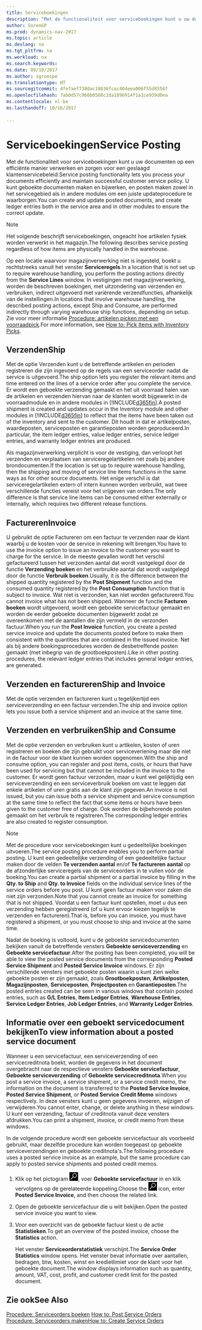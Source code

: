 ```yaml
---
title: Serviceboekingen
description: "Met de functionaliteit voor serviceboekingen kunt u uw documenten op een efficiënte manier verwerken en zorgen voor een geslaagd klantenservicebeleid. U kunt geboekte documenten maken en bijwerken, en posten maken zowel in het servicegebied als in andere modules om een juiste updateprocedure te waarborgen."
author: SorenGP
ms.prod: dynamics-nav-2017
ms.topic: article
ms.devlang: na
ms.tgt_pltfrm: na
ms.workload: na
ms.search.keywords: 
ms.date: 09/18/2017
ms.author: sgroespe
ms.translationtype: HT
ms.sourcegitcommit: 4fefaef7380ac10836fcac404eea006f55d8556f
ms.openlocfilehash: 7ab0d57c960b0568c1da1896914f1a1ce939d0ea
ms.contentlocale: nl-be
ms.lasthandoff: 10/16/2017

---
```

# <a name="service-posting"></a><span data-ttu-id="c4bdc-104">Serviceboekingen</span><span class="sxs-lookup"><span data-stu-id="c4bdc-104">Service Posting</span></span>
<span data-ttu-id="c4bdc-105">Met de functionaliteit voor serviceboekingen kunt u uw documenten op een efficiënte manier verwerken en zorgen voor een geslaagd klantenservicebeleid.</span><span class="sxs-lookup"><span data-stu-id="c4bdc-105">Service posting functionality lets you process your documents efficiently and maintain successful customer service policy.</span></span> <span data-ttu-id="c4bdc-106">U kunt geboekte documenten maken en bijwerken, en posten maken zowel in het servicegebied als in andere modules om een juiste updateprocedure te waarborgen.</span><span class="sxs-lookup"><span data-stu-id="c4bdc-106">You can create and update posted documents, and create ledger entries both in the service area and in other modules to ensure the correct update.</span></span>  

> [!NOTE]  
>  <span data-ttu-id="c4bdc-107">Het volgende beschrijft serviceboekingen, ongeacht hoe artikelen fysiek worden verwerkt in het magazijn.</span><span class="sxs-lookup"><span data-stu-id="c4bdc-107">The following describes service posting regardless of how items are physically handled in the warehouse.</span></span>  
>   
>  <span data-ttu-id="c4bdc-108">Op een locatie waarvoor magazijnverwerking niet is ingesteld, boekt u rechtstreeks vanuit het venster **Serviceregels**.</span><span class="sxs-lookup"><span data-stu-id="c4bdc-108">In a location that is not set up to require warehouse handling, you perform the posting actions directly from the **Service Lines** window.</span></span> <span data-ttu-id="c4bdc-109">In vestigingen met magazijnverwerking, worden de beschreven boekingen, met uitzondering van verzenden en verbruiken, indirect uitgevoerd met variërende verzendfuncties, afhankelijk van de instellingen.</span><span class="sxs-lookup"><span data-stu-id="c4bdc-109">In locations that involve warehouse handling, the described posting actions, except Ship and Consume, are performed indirectly through varying warehouse ship functions, depending on setup.</span></span> <span data-ttu-id="c4bdc-110">Zie voor meer informatie [Procedure: artikelen picken met een voorraadpick](warehouse-how-to-pick-items-with-inventory-picks.md).</span><span class="sxs-lookup"><span data-stu-id="c4bdc-110">For more information, see [How to: Pick Items with Inventory Picks](warehouse-how-to-pick-items-with-inventory-picks.md).</span></span>  

## <a name="ship"></a><span data-ttu-id="c4bdc-111">Verzenden</span><span class="sxs-lookup"><span data-stu-id="c4bdc-111">Ship</span></span>  
<span data-ttu-id="c4bdc-112">Met de optie Verzenden kunt u de betreffende artikelen en perioden registreren die zijn ingevoerd op de regels van een serviceorder nadat de service is uitgevoerd.</span><span class="sxs-lookup"><span data-stu-id="c4bdc-112">The ship option lets you register the relevant items and time entered on the lines of a service order after you complete the service.</span></span> <span data-ttu-id="c4bdc-113">Er wordt een geboekte verzending gemaakt en het uit voorraad halen van de artikelen en verzenden hiervan naar de klanten wordt bijgewerkt in de voorraadmodule en in andere modules in [!INCLUDE[d365fin](includes/d365fin_md.md)].</span><span class="sxs-lookup"><span data-stu-id="c4bdc-113">A posted shipment is created and updates occur in the Inventory module and other modules in [!INCLUDE[d365fin](includes/d365fin_md.md)] to reflect that the items have been taken out of the inventory and sent to the customer.</span></span> <span data-ttu-id="c4bdc-114">Dit houdt in dat er artikelposten, waardeposten, serviceposten en garantieposten worden geproduceerd.</span><span class="sxs-lookup"><span data-stu-id="c4bdc-114">In particular, the item ledger entries, value ledger entries, service ledger entries, and warranty ledger entries are produced.</span></span>  

<span data-ttu-id="c4bdc-115">Als magazijnverwerking verplicht is voor de vestiging, dan verloopt het verzenden en verplaatsen van serviceregelartikelen net zoals bij andere brondocumenten.</span><span class="sxs-lookup"><span data-stu-id="c4bdc-115">If the location is set up to require warehouse handling, then the shipping and moving of service line items functions in the same ways as for other source documents.</span></span> <span data-ttu-id="c4bdc-116">Het enige verschil is dat serviceregelartikelen extern of intern kunnen worden verbruikt, wat twee verschillende functies vereist voor het vrijgeven van orders.</span><span class="sxs-lookup"><span data-stu-id="c4bdc-116">The only difference is that service line items can be consumed either externally or internally, which requires two different release functions.</span></span>

## <a name="invoice"></a><span data-ttu-id="c4bdc-117">Factureren</span><span class="sxs-lookup"><span data-stu-id="c4bdc-117">Invoice</span></span>  
<span data-ttu-id="c4bdc-118">U gebruikt de optie Factureren om een factuur te verzenden naar de klant waarbij u de kosten voor de service in rekening wilt brengen.</span><span class="sxs-lookup"><span data-stu-id="c4bdc-118">You have to use the invoice option to issue an invoice to the customer you want to charge for the service.</span></span> <span data-ttu-id="c4bdc-119">In de meeste gevallen wordt het verschil gefactureerd tussen het verzonden aantal dat wordt vastgelegd door de functie **Verzending boeken** en het verbruikte aantal dat wordt vastgelegd door de functie **Verbruik boeken**.</span><span class="sxs-lookup"><span data-stu-id="c4bdc-119">Usually, it is the difference between the shipped quantity registered by the **Post Shipment** function and the consumed quantity registered by the **Post Consumption** function that is subject to invoice.</span></span> <span data-ttu-id="c4bdc-120">Wat niet is verzonden, kan niet worden gefactureerd.</span><span class="sxs-lookup"><span data-stu-id="c4bdc-120">You cannot invoice what has not been shipped.</span></span> <span data-ttu-id="c4bdc-121">Wanneer de functie **Facturen boeken** wordt uitgevoerd, wordt een geboekte servicefactuur gemaakt en worden de eerder geboekte documenten bijgewerkt zodat ze overeenkomen met de aantallen die zijn vermeld in de verzonden factuur.</span><span class="sxs-lookup"><span data-stu-id="c4bdc-121">When you run the **Post Invoice** function, you create a posted service invoice and update the documents posted before to make them consistent with the quantities that are contained in the issued invoice.</span></span> <span data-ttu-id="c4bdc-122">Net als bij andere boekingsprocedures worden de desbetreffende posten gemaakt (met inbegrip van de grootboekposten).</span><span class="sxs-lookup"><span data-stu-id="c4bdc-122">Like in other posting procedures, the relevant ledger entries that includes general ledger entries, are generated.</span></span>  

## <a name="ship-and-invoice"></a><span data-ttu-id="c4bdc-123">Verzenden en factureren</span><span class="sxs-lookup"><span data-stu-id="c4bdc-123">Ship and Invoice</span></span>  
<span data-ttu-id="c4bdc-124">Met de optie verzenden en factureren kunt u tegelijkertijd een serviceverzending en een factuur verzenden.</span><span class="sxs-lookup"><span data-stu-id="c4bdc-124">The ship and invoice option lets you issue both a service shipment and an invoice at the same time.</span></span>  

## <a name="ship-and-consume"></a><span data-ttu-id="c4bdc-125">Verzenden en verbruiken</span><span class="sxs-lookup"><span data-stu-id="c4bdc-125">Ship and Consume</span></span>  
<span data-ttu-id="c4bdc-126">Met de optie verzenden en verbruiken kunt u artikelen, kosten of uren registreren en boeken die zijn gebruikt voor serviceverlening maar die niet in de factuur voor de klant kunnen worden opgenomen.</span><span class="sxs-lookup"><span data-stu-id="c4bdc-126">With the ship and consume option, you can register and post items, costs, or hours that have been used for servicing but that cannot be included in the invoice to the customer.</span></span> <span data-ttu-id="c4bdc-127">Er wordt geen factuur verzonden, maar u kunt wel gelijktijdig een serviceverzending en een serviceverbruik boeken om vast te leggen dat enkele artikelen of uren gratis aan de klant zijn gegeven.</span><span class="sxs-lookup"><span data-stu-id="c4bdc-127">An invoice is not issued, but you can issue both a service shipment and service consumption at the same time to reflect the fact that some items or hours have been given to the customer free of charge.</span></span> <span data-ttu-id="c4bdc-128">Ook worden de bijbehorende posten gemaakt om het verbruik te registreren.</span><span class="sxs-lookup"><span data-stu-id="c4bdc-128">The corresponding ledger entries are also created to register consumption.</span></span>  

> [!NOTE]  
>  <span data-ttu-id="c4bdc-129">Met de procedure voor serviceboekingen kunt u gedeeltelijke boekingen uitvoeren.</span><span class="sxs-lookup"><span data-stu-id="c4bdc-129">The service posting procedure enables you to perform partial posting.</span></span> <span data-ttu-id="c4bdc-130">U kunt een gedeeltelijke verzending of een gedeeltelijke factuur maken door de velden **Te verzenden aantal** en/of **Te factureren aantal** op de afzonderlijke serviceregels van de serviceorders in te vullen vóór de boeking.</span><span class="sxs-lookup"><span data-stu-id="c4bdc-130">You can create a partial shipment or a partial invoice by filling in the **Qty. to Ship** and **Qty. to Invoice** fields on the individual service lines of the service orders before you post.</span></span> <span data-ttu-id="c4bdc-131">U kunt geen factuur maken voor zaken die niet zijn verzonden.</span><span class="sxs-lookup"><span data-stu-id="c4bdc-131">Note that you cannot create an invoice for something that is not shipped.</span></span> <span data-ttu-id="c4bdc-132">Voordat u een factuur kunt opstellen, moet u dus een verzending hebben geregistreerd (of u kunt ervoor kiezen tegelijk te verzenden en factureren).</span><span class="sxs-lookup"><span data-stu-id="c4bdc-132">That is, before you can invoice, you must have registered a shipment, or you must choose to ship and invoice at the same time.</span></span>  

<span data-ttu-id="c4bdc-133">Nadat de boeking is voltooid, kunt u de geboekte servicedocumenten bekijken vanuit de betreffende vensters **Geboekte serviceverzending** en **Geboekte servicefactuur**.</span><span class="sxs-lookup"><span data-stu-id="c4bdc-133">After the posting has been completed, you will be able to view the posted service documents from the corresponding **Posted Service Shipment** and **Posted Service Invoice** windows.</span></span> <span data-ttu-id="c4bdc-134">Er zijn verschillende vensters met geboekte posten waarin u kunt zien welke geboekte posten er zijn gemaakt, zoals **Grootboekposten**, **Artikelposten**, **Magazijnposten**, **Serviceposten**, **Projectposten** en **Garantieposten**.</span><span class="sxs-lookup"><span data-stu-id="c4bdc-134">The posted entries created can be seen in various windows that contain posted entries, such as **G/L Entries**, **Item Ledger Entries**, **Warehouse Entries**, **Service Ledger Entries**, **Job Ledger Entries**, and **Warranty Ledger Entries**.</span></span>  

## <a name="to-view-information-about-a-posted-service-document"></a><span data-ttu-id="c4bdc-135">Informatie over een geboekt servicedocument bekijken</span><span class="sxs-lookup"><span data-stu-id="c4bdc-135">To view information about a posted service document</span></span>  
<span data-ttu-id="c4bdc-136">Wanneer u een servicefactuur, een serviceverzending of een servicecreditnota boekt, worden de gegevens in het document overgebracht naar de respectieve vensters **Geboekte servicefactuur**, **Geboekte serviceverzending** of **Geboekte servicecreditnota**.</span><span class="sxs-lookup"><span data-stu-id="c4bdc-136">When you post a service invoice, a service shipment, or a service credit memo, the information on the document is transferred to the **Posted Service Invoice**, **Posted Service Shipment**, or **Posted Service Credit Memo** windows respectively.</span></span> <span data-ttu-id="c4bdc-137">In deze vensters kunt u geen gegevens invoeren, wijzigen of verwijderen.</span><span class="sxs-lookup"><span data-stu-id="c4bdc-137">You cannot enter, change, or delete anything in these windows.</span></span> <span data-ttu-id="c4bdc-138">U kunt een verzending, factuur of creditnota vanuit deze vensters afdrukken.</span><span class="sxs-lookup"><span data-stu-id="c4bdc-138">You can print a shipment, invoice, or credit memo from these windows.</span></span>  

<span data-ttu-id="c4bdc-139">In de volgende procedure wordt een geboekte servicefactuur als voorbeeld gebruikt, maar dezelfde procedure kan worden toegepast op geboekte serviceverzendingen en geboekte creditnota's.</span><span class="sxs-lookup"><span data-stu-id="c4bdc-139">The following procedure uses a posted service invoice as an example, but the same procedure can apply to posted service shipments and posted credit memos.</span></span>  

1. <span data-ttu-id="c4bdc-140">Klik op het pictogram ![Zoeken naar pagina of rapport](media/ui-search/search_small.png "pictogram Zoeken naar pagina of rapport"), voer **Geboekte servicefactuur** in en klik vervolgens op de gerelateerde koppeling.</span><span class="sxs-lookup"><span data-stu-id="c4bdc-140">Choose the ![Search for Page or Report](media/ui-search/search_small.png "Search for Page or Report icon") icon, enter **Posted Service Invoice**, and then choose the related link.</span></span>  
2. <span data-ttu-id="c4bdc-141">Open de geboekte servicefactuur die u wilt bekijken.</span><span class="sxs-lookup"><span data-stu-id="c4bdc-141">Open the posted service invoice you want to view.</span></span>  
3. <span data-ttu-id="c4bdc-142">Voor een overzicht van de geboekte factuur kiest u de actie **Statistieken**.</span><span class="sxs-lookup"><span data-stu-id="c4bdc-142">To get an overview of the posted invoice, choose the **Statistics** action.</span></span>  

    <span data-ttu-id="c4bdc-143">Het venster **Serviceorderstatistiek** verschijnt.</span><span class="sxs-lookup"><span data-stu-id="c4bdc-143">The **Service Order Statistics** window opens.</span></span> <span data-ttu-id="c4bdc-144">Het venster bevat informatie over aantallen, bedragen, btw, kosten, winst en kredietlimiet voor de klant voor het geboekte document.</span><span class="sxs-lookup"><span data-stu-id="c4bdc-144">The window displays information such as quantity, amount, VAT, cost, profit, and customer credit limit for the posted document.</span></span>

## <a name="see-also"></a><span data-ttu-id="c4bdc-145">Zie ook</span><span class="sxs-lookup"><span data-stu-id="c4bdc-145">See Also</span></span>  
<span data-ttu-id="c4bdc-146">[Procedure: Serviceorders boeken](service-how-to-post-service-orders.md) </span><span class="sxs-lookup"><span data-stu-id="c4bdc-146">[How to: Post Service Orders](service-how-to-post-service-orders.md) </span></span>  
[<span data-ttu-id="c4bdc-147">Procedure: Serviceorders maken</span><span class="sxs-lookup"><span data-stu-id="c4bdc-147">How to: Create Service Orders</span></span>](service-how-to-create-service-orders.md)

